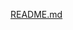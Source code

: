 [README.md](https://github.com/programming-hero-web-course-4/b7a10-chef-recipe-hunter-client-side-Hridoy-Rahman/files/11571866/README.md)
